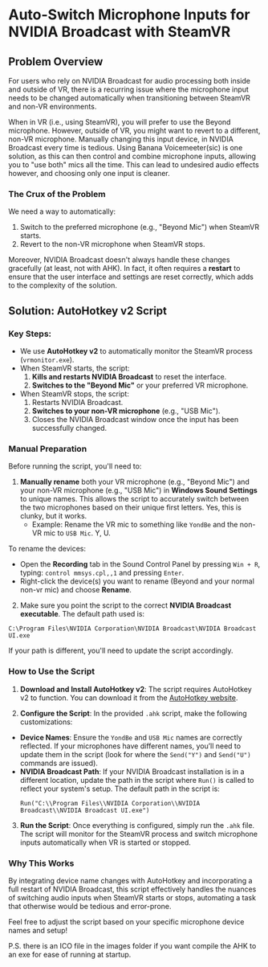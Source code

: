 # Auto-Switch Microphone Inputs for NVIDIA Broadcast with SteamVR

## Problem Overview
For users who rely on NVIDIA Broadcast for audio processing both inside and outside of VR, there is a recurring issue where the microphone input needs to be changed automatically when transitioning between SteamVR and non-VR environments.

When in VR (i.e., using SteamVR), you will prefer to use the Beyond microphone. However, outside of VR, you might want to revert to a different, non-VR microphone. Manually changing this input device, in NVIDIA Broadcast every time is tedious. Using Banana Voicemeeter(sic) is one solution, as this can then control and combine microphone inputs, allowing you to "use both" mics all the time. This can lead to undesired audio effects however, and choosing only one input is cleaner.

### The Crux of the Problem
We need a way to automatically:
1. Switch to the preferred microphone (e.g., "Beyond Mic") when SteamVR starts.
2. Revert to the non-VR microphone when SteamVR stops.

Moreover, NVIDIA Broadcast doesn't always handle these changes gracefully (at least, not with AHK). In fact, it often requires a **restart** to ensure that the user interface and settings are reset correctly, which adds to the complexity of the solution.

## Solution: AutoHotkey v2 Script

### Key Steps:
- We use **AutoHotkey v2** to automatically monitor the SteamVR process (`vrmonitor.exe`).
- When SteamVR starts, the script:
  1. **Kills and restarts NVIDIA Broadcast** to reset the interface.
  2. **Switches to the "Beyond Mic"** or your preferred VR microphone.
- When SteamVR stops, the script:
  1. Restarts NVIDIA Broadcast.
  2. **Switches to your non-VR microphone** (e.g., "USB Mic").
  3. Closes the NVIDIA Broadcast window once the input has been successfully changed.

### Manual Preparation
Before running the script, you'll need to:
1. **Manually rename** both your VR microphone (e.g., "Beyond Mic") and your non-VR microphone (e.g., "USB Mic") in **Windows Sound Settings** to unique names. This allows the script to accurately switch between the two microphones based on their unique first letters. Yes, this is clunky, but it works.
   - Example: Rename the VR mic to something like `YondBe` and the non-VR mic to `USB Mic`. Y, U. 
   
To rename the devices:
- Open the **Recording** tab in the Sound Control Panel by pressing `Win + R`, typing:
```control mmsys.cpl,,1```
and pressing `Enter`.
- Right-click the device(s) you want to rename (Beyond and your normal non-vr mic) and choose **Rename**.

   
2. Make sure you point the script to the correct **NVIDIA Broadcast executable**. The default path used is:

```C:\Program Files\NVIDIA Corporation\NVIDIA Broadcast\NVIDIA Broadcast UI.exe```

If your path is different, you'll need to update the script accordingly.

### How to Use the Script

1. **Download and Install AutoHotkey v2**: The script requires AutoHotkey v2 to function. You can download it from the [AutoHotkey website](https://www.autohotkey.com/).

2. **Configure the Script**: In the provided `.ahk` script, make the following customizations:
 - **Device Names**: Ensure the `YondBe` and `USB Mic` names are correctly reflected. If your microphones have different names, you’ll need to update them in the script (look for where the `Send("Y")` and `Send("U")` commands are issued).
 - **NVIDIA Broadcast Path**: If your NVIDIA Broadcast installation is in a different location, update the path in the script where `Run()` is called to reflect your system's setup. The default path in the script is:
   ```ahk
   Run("C:\\Program Files\\NVIDIA Corporation\\NVIDIA Broadcast\\NVIDIA Broadcast UI.exe")
   ```

3. **Run the Script**: Once everything is configured, simply run the `.ahk` file. The script will monitor for the SteamVR process and switch microphone inputs automatically when VR is started or stopped.

### Why This Works
By integrating device name changes with AutoHotkey and incorporating a full restart of NVIDIA Broadcast, this script effectively handles the nuances of switching audio inputs when SteamVR starts or stops, automating a task that otherwise would be tedious and error-prone.

Feel free to adjust the script based on your specific microphone device names and setup!

P.S. there is an ICO file in the images folder if you want compile the AHK to an exe for ease of running at startup.
